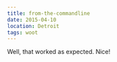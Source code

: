 ```yaml
---
title: from-the-commandline
date: 2015-04-10
location: Detroit
tags: woot
---
```


Well, that worked as expected. Nice!
